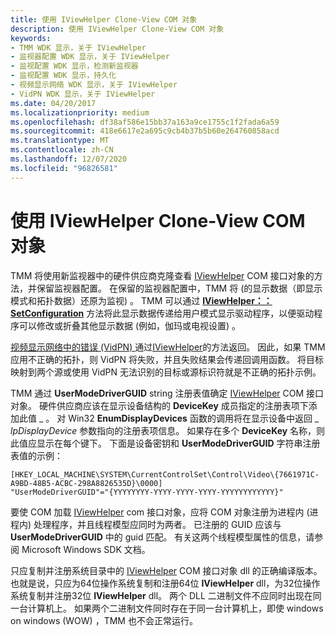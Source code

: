 ```yaml
---
title: 使用 IViewHelper Clone-View COM 对象
description: 使用 IViewHelper Clone-View COM 对象
keywords:
- TMM WDK 显示，关于 IViewHelper
- 监视器配置 WDK 显示，关于 IViewHelper
- 监视配置 WDK 显示，检测新监视器
- 监视配置 WDK 显示，持久化
- 视频显示网络 WDK 显示，关于 IViewHelper
- VidPN WDK 显示，关于 IViewHelper
ms.date: 04/20/2017
ms.localizationpriority: medium
ms.openlocfilehash: df38af586e15bb37a163a9ce1755c1f2fada6a59
ms.sourcegitcommit: 418e6617e2a695c9cb4b37b5b60e264760858acd
ms.translationtype: MT
ms.contentlocale: zh-CN
ms.lasthandoff: 12/07/2020
ms.locfileid: "96826581"
---
```

# <a name="using-an-iviewhelper-clone-view-com-object"></a>使用 IViewHelper Clone-View COM 对象


TMM 将使用新监视器中的硬件供应商克隆查看 [IViewHelper](/windows-hardware/drivers/ddi/index) COM 接口对象的方法，并保留监视器配置。 在保留的监视器配置中，TMM 将 (的显示数据（即显示模式和拓扑数据）还原为监视) 。 TMM 可以通过 [**IViewHelper：： SetConfiguration**](/previous-versions/windows/hardware/drivers/ff568176(v=vs.85)) 方法将此显示数据传递给用户模式显示驱动程序，以便驱动程序可以修改或折叠其他显示数据 (例如，伽玛或电视设置) 。

[视频显示网络中的错误 (VidPN) ](multiple-monitors-and-video-present-networks.md)通过[IViewHelper](/windows-hardware/drivers/ddi/index)的方法返回。 因此，如果 TMM 应用不正确的拓扑，则 VidPN 将失败，并且失败结果会传递回调用函数。 将目标映射到两个源或使用 VidPN 无法识别的目标或源标识符就是不正确的拓扑示例。

TMM 通过 **UserModeDriverGUID** string 注册表值确定 [IViewHelper](/windows-hardware/drivers/ddi/index) COM 接口对象。 硬件供应商应该在显示设备结构的 **DeviceKey** 成员指定的注册表项下添加此值 \_ 。 对 Win32 **EnumDisplayDevices** 函数的调用将在显示设备中返回 \_ *lpDisplayDevice* 参数指向的注册表项信息。 如果存在多个 **DeviceKey** 名称，则此值应显示在每个键下。 下面是设备密钥和 **UserModeDriverGUID** 字符串注册表值的示例：

```registry
[HKEY_LOCAL_MACHINE\SYSTEM\CurrentControlSet\Control\Video\{7661971C-A9BD-48B5-ACBC-298A8826535D}\0000]
"UserModeDriverGUID"="{YYYYYYYY-YYYY-YYYY-YYYY-YYYYYYYYYYYY}"
```

要使 COM 加载 [IViewHelper](/windows-hardware/drivers/ddi/index) com 接口对象，应将 COM 对象注册为进程内 (进程内) 处理程序，并且线程模型应同时为两者。 已注册的 GUID 应该与 **UserModeDriverGUID** 中的 guid 匹配。 有关这两个线程模型属性的信息，请参阅 Microsoft Windows SDK 文档。

只应复制并注册系统目录中的 [IViewHelper](/windows-hardware/drivers/ddi/index) COM 接口对象 dll 的正确编译版本。 也就是说，只应为64位操作系统复制和注册64位 **IViewHelper** dll，为32位操作系统复制并注册32位 **IViewHelper** dll。 两个 DLL 二进制文件不应同时出现在同一台计算机上。 如果两个二进制文件同时存在于同一台计算机上，即使 windows on windows (WOW) ，TMM 也不会正常运行。

 

